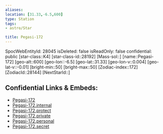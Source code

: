 ```yaml
---
aliases: 
location: [31.33,-6.5,600]
type: Station
tags:
- astro/Star

title: Pegasi-172
---
```

SpocWebEntityId: 28045
isDeleted: false
isReadOnly: false
confidential: public
[star-class::K4]
[star-class-id::28192]
[Mass-sol::]
[name::Pegasi-172]
[geo-alt::600]
[geo-lon::-6.5]
[geo-lat::31.33]
[geo-lon-v::0.004]
[geo-lat-v::-0.01]
[bright-min::50]
[bright-max::50]
[Zodiac-index::172]
[ZodiacId::28144]
[NextStarId::]



## Confidential Links & Embeds: 
- [Pegasi-172](../../../_public/astro/Star/Pegasi-172.md) 
- [Pegasi-172.internal](../../../_internal/astro/Star/Pegasi-172.internal.md) 
- [Pegasi-172.protect](../../../_protect/astro/Star/Pegasi-172.protect.md) 
- [Pegasi-172.private](../../../_private/astro/Star/Pegasi-172.private.md) 
- [Pegasi-172.personal](../../../_personal/astro/Star/Pegasi-172.personal.md) 
- [Pegasi-172.secret](../../../_secret/astro/Star/Pegasi-172.secret.md) 
